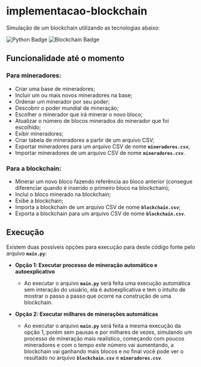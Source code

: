 # implementacao-blockchain

Simulação de um blockchain utilizando as tecnologias abaixo:

![Python Badge](https://img.shields.io/badge/python-3.9-blue?style=flat-square&logo=python&logoColor=white)
![Blockchain Badge](https://img.shields.io/badge/blockchain-grey?style=flat-square&logo=blockchain.com&logoColor=white)

## Funcionalidade até o momento

### Para mineradores:

- Criar uma base de mineradores;
- Incluir um ou mais novos mineradores na base;
- Ordenar um minerador por seu poder;
- Descobrir o poder mundial de mineração;
- Escolher o minerador que irá minerar o novo bloco;
- Atualizar o número de blocos minerados do minerador que foi escolhido;
- Exibir mineradores;
- Criar tabela de mineradores a partir de um arquivo CSV;
- Exportar mineradores para um arquivo CSV de nome **`mineradores.csv`**;
- Importar mineradores de um arquivo CSV de nome **`mineradores.csv`**.

### Para a blockchain:

- Minerar um novo bloco fazendo referência ao bloco anterior (consegue diferenciar quando é inserido o primeiro bloco na blockchain);
- Inclui o bloco minerado na blockchain;
- Exibe a blockchain;
- Importa a blockchain de um arquivo CSV de nome **`blockchain.csv`**;
- Exporta a blockchain para um arquivo CSV de nome **`blockchain.csv`**.

## Execução

Existem duas possíveis opções para execução para deste código fonte pelo arquivo **`main.py`**:

- **Opção 1: Executar processo de mineração automático e autoexplicativo**
    - Ao executar o arquivo **`main.py`** será feita uma execução automática sem interação do usuário, ela é autoexplicativa e tem o intuito de mostrar o passo a passo que ocorre na construção de uma blockchain.

- **Opção 2: Executar milhares de minerações automáticas**
    - Ao executar o arquivo **`main.py`** será feita a mesma execução da opção 1, porém sem pausas e por milhares de vezes, simulando um processo de mineração mais realístico, começando com poucos mineradores e com o tempo este número vai aumentando, a blockchain vai ganhando mais blocos e no final você pode ver o resultado no arquivo **`blockchain.csv`** e **`mineradores.csv`**.
